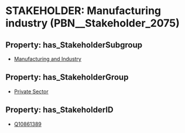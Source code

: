 # STAKEHOLDER: __Manufacturing industry__ (PBN__Stakeholder_2075)

## Property: has_StakeholderSubgroup

* [Manufacturing and Industry](PBN__StakeholderSubgroup_62)

## Property: has_StakeholderGroup

* [Private Sector](PBN__StakeholderGroup_5)

## Property: has_StakeholderID

* [Q10861389](Q10861389)


